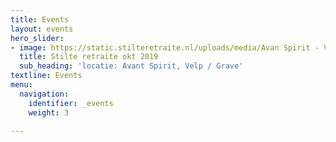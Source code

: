 ```yaml
---
title: Events
layout: events
hero_slider:
- image: https://static.stilteretraite.nl/uploads/media/Avan Spirit - Velp 2.jpg
  title: Stilte retraite okt 2019
  sub_heading: 'locatie: Avant Spirit, Velp / Grave'
textline: Events
menu:
  navigation:
    identifier: _events
    weight: 3

---
```


